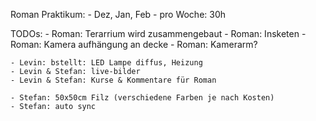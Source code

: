 Roman Praktikum:
    - Dez, Jan, Feb
    - pro Woche: 30h

TODOs:
    - Roman: Terarrium wird zusammengebaut
    - Roman: Insketen
    - Roman: Kamera aufhängung an decke
    - Roman: Kamerarm?

    - Levin: bstellt: LED Lampe diffus, Heizung
    - Levin & Stefan: live-bilder
    - Levin & Stefan: Kurse & Kommentare für Roman

    - Stefan: 50x50cm Filz (verschiedene Farben je nach Kosten)
    - Stefan: auto sync

